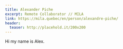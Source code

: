 ```yaml
---
title: Alexander Piche
excerpt: Remote Collaborator // MILA
link: https://mila.quebec/en/person/alexandre-piche/
header:
  teaser: http://placehold.it/200x200
---
```


Hi my name is Alex.
